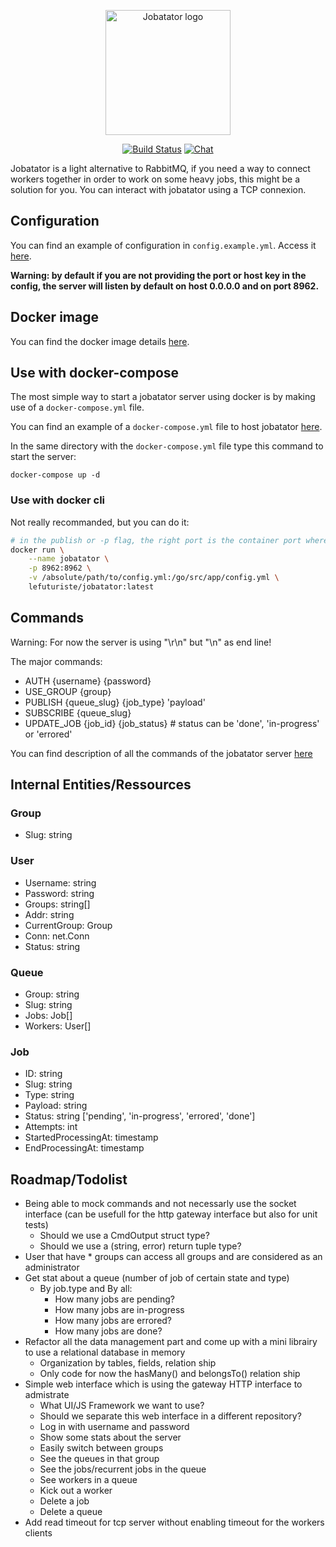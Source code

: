 <p align="center"><img width="200" src="https://avatars0.githubusercontent.com/u/65870207" alt="Jobatator logo"></a></p>

<p align="center">
  <a href="https://github.com/jobatator/jobatator/actions"><img src="https://github.com/jobatator/jobatator/workflows/Continuous%20integration/badge.svg" alt="Build Status"></a>
  <a href="https://discord.gg/9M4vVsX"><img src="https://img.shields.io/badge/chat-on%20discord-7289da.svg?sanitize=true" alt="Chat"></a>
  <br>
</p>

Jobatator is a light alternative to RabbitMQ, if you need a way to connect workers together in order to work on some 
heavy jobs, this might be a solution for you. You can interact with jobatator using a TCP connexion.

## Configuration

You can find an example of configuration in `config.example.yml`. Access it [here](https://github.com/lefuturiste/jobatator/blob/master/config.example.yml).

**Warning: by default if you are not providing the port or host key in the config, the server will listen by default on host 0.0.0.0 and on port 8962.**

## Docker image

You can find the docker image details [here](https://hub.docker.com/repository/docker/lefuturiste/jobatator).

## Use with docker-compose

The most simple way to start a jobatator server using docker is by making use of a `docker-compose.yml` file.

You can find an example of a `docker-compose.yml` file to host jobatator [here](https://github.com/lefuturiste/jobatator/blob/master/docker-compose.yml).

In the same directory with the `docker-compose.yml` file type this command to start the server:

`docker-compose up -d`

### Use with docker cli

Not really recommanded, but you can do it:

```bash
# in the publish or -p flag, the right port is the container port whereas the left part is the machine port \
docker run \
    --name jobatator \
    -p 8962:8962 \
    -v /absolute/path/to/config.yml:/go/src/app/config.yml \
    lefuturiste/jobatator:latest
```

## Commands

Warning: For now the server is using "\r\n" but "\n" as end line!

The major commands:

- AUTH {username} {password}
- USE_GROUP {group}
- PUBLISH {queue_slug} {job_type} 'payload'
- SUBSCRIBE {queue_slug}
- UPDATE_JOB {job_id} {job_status} # status can be 'done', 'in-progress' or 'errored'

You can find description of all the commands of the jobatator server [here](https://github.com/lefuturiste/jobatator/blob/master/pkg/commands/commands.go)

## Internal Entities/Ressources

### Group

- Slug: string

### User

- Username:     string
- Password:     string
- Groups:       string[]
- Addr:         string
- CurrentGroup: Group
- Conn:         net.Conn
- Status:       string

### Queue

- Group:   string
- Slug:    string
- Jobs:    Job[]
- Workers: User[]

### Job

- ID:                  string
- Slug:                string
- Type:                string
- Payload:             string
- Status:              string  ['pending', 'in-progress', 'errored', 'done']
- Attempts:            int
- StartedProcessingAt: timestamp
- EndProcessingAt:     timestamp

## Roadmap/Todolist

- Being able to mock commands and not necessarly use the socket interface (can be usefull for the http gateway interface but also for unit tests)
    - Should we use a CmdOutput struct type?
    - Should we use a (string, error) return tuple type?
- User that have * groups can access all groups and are considered as an administrator
- Get stat about a queue (number of job of certain state and type)
    - By job.type and By all:
        - How many jobs are pending?
        - How many jobs are in-progress
        - How many jobs are errored?
        - How many jobs are done?
- Refactor all the data management part and come up with a mini librairy to use a relational database in memory
    - Organization by tables, fields, relation ship
    - Only code for now the hasMany() and belongsTo() relation ship
- Simple web interface which is using the gateway HTTP interface to admistrate
   - What UI/JS Framework we want to use?
   - Should we separate this web interface in a different repository? 
   - Log in with username and password
   - Show some stats about the server
   - Easily switch between groups
   - See the queues in that group
   - See the jobs/recurrent jobs in the queue
   - See workers in a queue
   - Kick out a worker
   - Delete a job
   - Delete a queue
- Add read timeout for tcp server without enabling timeout for the workers clients